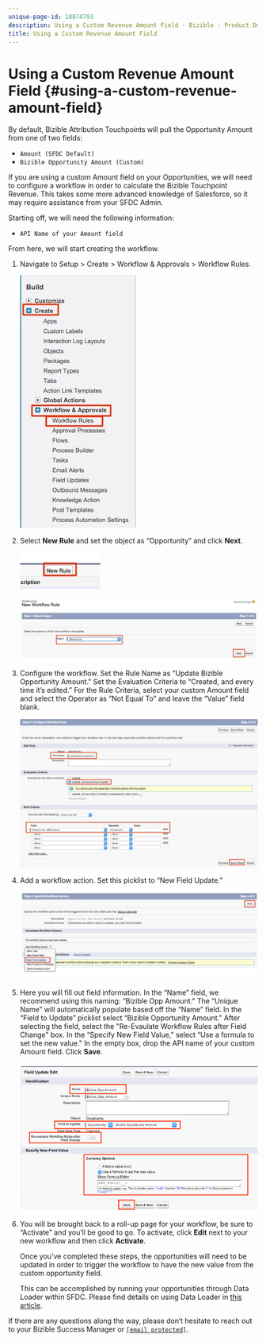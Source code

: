 ```yaml
---
unique-page-id: 18874793
description: Using a Custom Revenue Amount Field - Bizible - Product Documentation
title: Using a Custom Revenue Amount Field
---
```


# Using a Custom Revenue Amount Field {#using-a-custom-revenue-amount-field}

By default, Bizible Attribution Touchpoints will pull the Opportunity Amount from one of two fields:

* `Amount (SFDC Default)`
* `Bizible Opportunity Amount (Custom)`

If you are using a custom Amount field on your Opportunities, we will need to configure a workflow in order to calculate the Bizible Touchpoint Revenue. This takes some more advanced knowledge of Salesforce, so it may require assistance from your SFDC Admin.

Starting off, we will need the following information:

* `API Name of your Amount field`

From here, we will start creating the workflow.

1. Navigate to Setup > Create > Workflow & Approvals > Workflow Rules.

   ![](assets/1.jpg)

1. Select **New Rule** and set the object as “Opportunity” and click **Next**.

   ![](assets/2.jpg)

   ![](assets/3.jpg)

1. Configure the workflow. Set the Rule Name as “Update Bizible Opportunity Amount." Set the Evaluation Criteria to “Created, and every time it’s edited.” For the Rule Criteria, select your custom Amount field and select the Operator as “Not Equal To” and leave the “Value” field blank.

   ![](assets/4.jpg)

1. Add a workflow action. Set this picklist to “New Field Update.”

   ![](assets/5.jpg)

1. Here you will fill out field information. In the “Name” field, we recommend using this naming: “Bizible Opp Amount." The “Unique Name” will automatically populate based off the “Name” field. In the “Field to Update” picklist select “Bizible Opportunity Amount." After selecting the field, select the "Re-Evaulate Workflow Rules after Field Change" box. In the “Specify New Field Value,” select “Use a formula to set the new value." In the empty box, drop the API name of your custom Amount field. Click **Save**.

   ![](assets/6.png)

1. You will be brought back to a roll-up page for your workflow, be sure to “Activate” and you’ll be good to go. To activate, click **Edit** next to your new workflow and then click **Activate**. 

   Once you’ve completed these steps, the opportunities will need to be updated in order to trigger the workflow to have the new value from the custom opportunity field.

   This can be accomplished by running your opportunities through Data Loader within SFDC. Please find details on using Data Loader in [this article](http://docs.marketo.com/x/kwEgAQ).

If there are any questions along the way, please don’t hesitate to reach out to your Bizible Success Manager or [`[email protected]`](http://docs.marketo.com/cdn-cgi/l/email-protection#d7a4a2a7a7b8a5a397b5beadbeb5bbb2f9b4b8ba).

